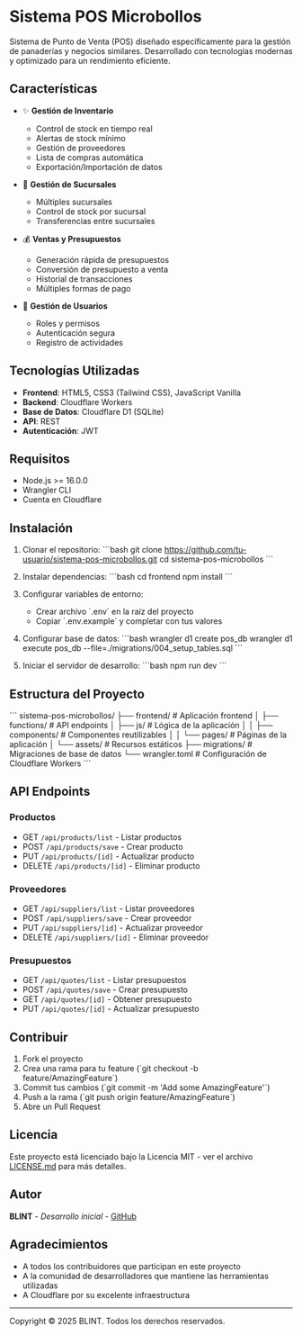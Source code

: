 # Sistema POS Microbollos

Sistema de Punto de Venta (POS) diseñado específicamente para la gestión de panaderías y negocios similares. Desarrollado con tecnologías modernas y optimizado para un rendimiento eficiente.

## Características

- ✨ **Gestión de Inventario**
  - Control de stock en tiempo real
  - Alertas de stock mínimo
  - Gestión de proveedores
  - Lista de compras automática
  - Exportación/Importación de datos

- 🏪 **Gestión de Sucursales**
  - Múltiples sucursales
  - Control de stock por sucursal
  - Transferencias entre sucursales

- 💰 **Ventas y Presupuestos**
  - Generación rápida de presupuestos
  - Conversión de presupuesto a venta
  - Historial de transacciones
  - Múltiples formas de pago

- 👥 **Gestión de Usuarios**
  - Roles y permisos
  - Autenticación segura
  - Registro de actividades

## Tecnologías Utilizadas

- **Frontend**: HTML5, CSS3 (Tailwind CSS), JavaScript Vanilla
- **Backend**: Cloudflare Workers
- **Base de Datos**: Cloudflare D1 (SQLite)
- **API**: REST
- **Autenticación**: JWT

## Requisitos

- Node.js >= 16.0.0
- Wrangler CLI
- Cuenta en Cloudflare

## Instalación

1. Clonar el repositorio:
\`\`\`bash
git clone https://github.com/tu-usuario/sistema-pos-microbollos.git
cd sistema-pos-microbollos
\`\`\`

2. Instalar dependencias:
\`\`\`bash
cd frontend
npm install
\`\`\`

3. Configurar variables de entorno:
   - Crear archivo \`.env\` en la raíz del proyecto
   - Copiar \`.env.example\` y completar con tus valores

4. Configurar base de datos:
\`\`\`bash
wrangler d1 create pos_db
wrangler d1 execute pos_db --file=./migrations/004_setup_tables.sql
\`\`\`

5. Iniciar el servidor de desarrollo:
\`\`\`bash
npm run dev
\`\`\`

## Estructura del Proyecto

\`\`\`
sistema-pos-microbollos/
├── frontend/                # Aplicación frontend
│   ├── functions/          # API endpoints
│   ├── js/                 # Lógica de la aplicación
│   │   ├── components/     # Componentes reutilizables
│   │   └── pages/         # Páginas de la aplicación
│   └── assets/            # Recursos estáticos
├── migrations/             # Migraciones de base de datos
└── wrangler.toml          # Configuración de Cloudflare Workers
\`\`\`

## API Endpoints

### Productos
- GET `/api/products/list` - Listar productos
- POST `/api/products/save` - Crear producto
- PUT `/api/products/[id]` - Actualizar producto
- DELETE `/api/products/[id]` - Eliminar producto

### Proveedores
- GET `/api/suppliers/list` - Listar proveedores
- POST `/api/suppliers/save` - Crear proveedor
- PUT `/api/suppliers/[id]` - Actualizar proveedor
- DELETE `/api/suppliers/[id]` - Eliminar proveedor

### Presupuestos
- GET `/api/quotes/list` - Listar presupuestos
- POST `/api/quotes/save` - Crear presupuesto
- GET `/api/quotes/[id]` - Obtener presupuesto
- PUT `/api/quotes/[id]` - Actualizar presupuesto

## Contribuir

1. Fork el proyecto
2. Crea una rama para tu feature (\`git checkout -b feature/AmazingFeature\`)
3. Commit tus cambios (\`git commit -m 'Add some AmazingFeature'\`)
4. Push a la rama (\`git push origin feature/AmazingFeature\`)
5. Abre un Pull Request

## Licencia

Este proyecto está licenciado bajo la Licencia MIT - ver el archivo [LICENSE.md](LICENSE.md) para más detalles.

## Autor

**BLINT** - *Desarrollo inicial* - [GitHub](https://github.com/blint)

## Agradecimientos

- A todos los contribuidores que participan en este proyecto
- A la comunidad de desarrolladores que mantiene las herramientas utilizadas
- A Cloudflare por su excelente infraestructura

---
Copyright © 2025 BLINT. Todos los derechos reservados.
